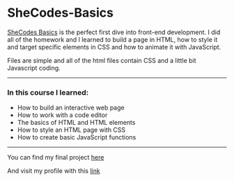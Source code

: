 # SheCodes-Basics
[SheCodes Basics](https://www.shecodes.io/basics.basics) is the perfect first dive into front-end development. I did all of the homework and I learned to build a page in HTML, how to style it and target specific elements in CSS and how to animate it with JavaScript. 

Files are simple and all of the html files contain CSS and a little bit Javascript coding.

---
### In this course I learned:
  - How to build an interactive web page
  - How to work with a code editor
  - The basics of HTML and HTML elements
  - How to style an HTML page with CSS
  - How to create basic JavaScript functions

---
You can find my final project [here](https://www.shecodes.io/cohorts/782/projects/1113801?_gl=1*16vv5f*_gcl_au*MTYwNTA0NTE1MS4xNzM2NDI0NTg1)

And visit my profile with this [link](https://www.shecodes.io/graduates/54759-mahshad-nazari-jeirani)

